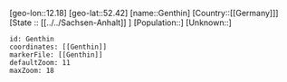 ﻿---
location: [52.42,12.18]
mapzoom: [7,12] 
mapmarker: city 
type: City
tags:
- geo/City


SpocWebEntityId: 30413
isDeleted: false
confidential: public

---
[geo-lon::12.18]
[geo-lat::52.42]
[name::Genthin]
[Country::[[Germany]]]
[State :: [[../../Sachsen-Anhalt]] ]
[Population::]
[Unknown::]


```leaflet
id: Genthin
coordinates: [[Genthin]]
markerFile: [[Genthin]]
defaultZoom: 11 
maxZoom: 18
```
